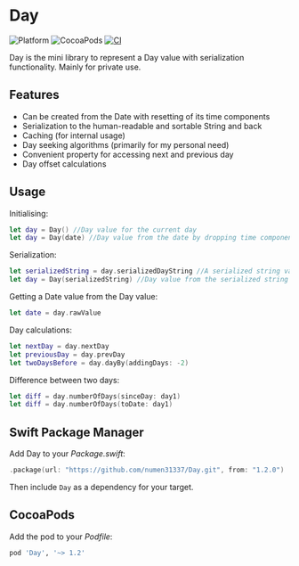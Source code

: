 # Day
![Platform](https://img.shields.io/cocoapods/p/AKVideoImageView.svg)
![CocoaPods](https://img.shields.io/cocoapods/l/AKVideoImageView.svg)
[![CI](https://github.com/numen31337/Day/actions/workflows/swift.yml/badge.svg?branch=master)](https://github.com/numen31337/Day/actions/workflows/swift.yml)

Day is the mini library to represent a Day value with serialization functionality. Mainly for private use.

## Features

- Can be created from the Date with resetting of its time components
- Serialization to the human-readable and sortable String and back
- Caching (for internal usage)
- Day seeking algorithms (primarily for my personal need)
- Convenient property for accessing next and previous day
- Day offset calculations

## Usage
Initialising:<br />
```swift
let day = Day() //Day value for the current day
let day = Day(date) //Day value from the date by dropping time components
```

Serialization:<br />
```swift
let serializedString = day.serializedDayString //A serialized string value
let day = Day(serializedString) //Day value from the serialized string
```

Getting a Date value from the Day value:<br />
```swift
let date = day.rawValue
```
    
Day calculations:<br />
```swift
let nextDay = day.nextDay
let previousDay = day.prevDay
let twoDaysBefore = day.dayBy(addingDays: -2)
```
    
Difference between two days:<br />
```swift
let diff = day.numberOfDays(sinceDay: day1)
let diff = day.numberOfDays(toDate: day1)
```

## Swift Package Manager
Add Day to your *Package.swift*:

```swift
.package(url: "https://github.com/numen31337/Day.git", from: "1.2.0")
```

Then include `Day` as a dependency for your target.

## CocoaPods

Add the pod to your *Podfile*:

```ruby
pod 'Day', '~> 1.2'
```